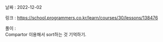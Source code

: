 날짜 : 2022-12-02  
  
링크 : https://school.programmers.co.kr/learn/courses/30/lessons/138476  
  
풀이 :  
Compartor 이용해서 sort하는 것 기억하기.
